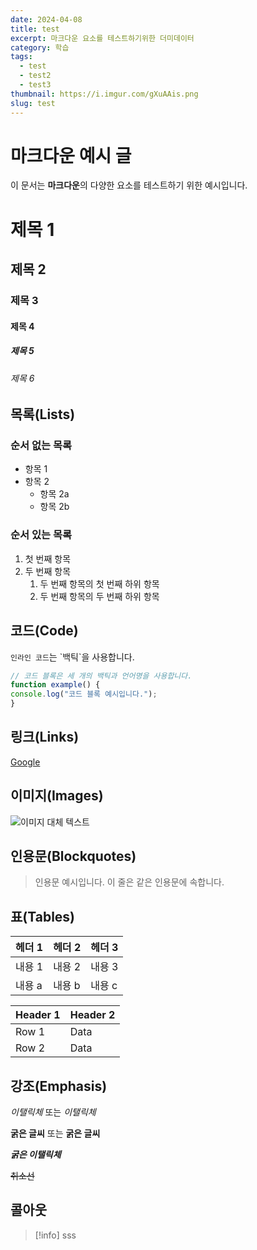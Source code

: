 ```yaml
---
date: 2024-04-08
title: test
excerpt: 마크다운 요소를 테스트하기위한 더미데이터
category: 학습
tags:
  - test
  - test2
  - test3
thumbnail: https://i.imgur.com/gXuAAis.png
slug: test
---
```

# 마크다운 예시 글

이 문서는 **마크다운**의 다양한 요소를 테스트하기 위한 예시입니다.

# 제목 1
## 제목 2
### 제목 3
#### 제목 4
##### 제목 5
###### 제목 6

## 목록(Lists)

### 순서 없는 목록

- 항목 1
- 항목 2
   - 항목 2a
   - 항목 2b

### 순서 있는 목록

1. 첫 번째 항목
2. 두 번째 항목
   1. 두 번째 항목의 첫 번째 하위 항목
   2. 두 번째 항목의 두 번째 하위 항목

## 코드(Code)

`인라인 코드`는 \`백틱\`을 사용합니다.

```javascript
// 코드 블록은 세 개의 백틱과 언어명을 사용합니다.
function example() {
console.log("코드 블록 예시입니다.");
}
```
## 링크(Links)

[Google](https://www.google.com)

## 이미지(Images)

![이미지 대체 텍스트](https://via.placeholder.com/150)

## 인용문(Blockquotes)

> 인용문 예시입니다.
> 이 줄은 같은 인용문에 속합니다.

## 표(Tables)

| 헤더 1 | 헤더 2 | 헤더 3 |
|------|------|------|
| 내용 1 | 내용 2 | 내용 3 |
| 내용 a | 내용 b | 내용 c |

| Header 1 | Header 2 |  
|----------|----------|  
| Row 1    | Data     |  
| Row 2    | Data     |  


## 강조(Emphasis)

*이탤릭체* 또는 _이탤릭체_

**굵은 글씨** 또는 __굵은 글씨__

**_굵은 이탤릭체_**

~~취소선~~
## 콜아웃
> [!info]
> sss
